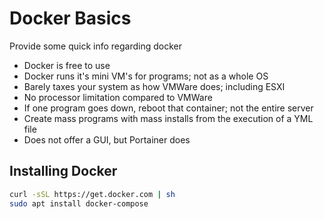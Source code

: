# Docker Basics
Provide some quick info regarding docker

- Docker is free to use
- Docker runs it's mini VM's for programs; not as a whole OS
- Barely taxes your system as how VMWare does; including ESXI
- No processor limitation compared to VMWare
- If one program goes down, reboot that container; not the entire server
- Create mass programs with mass installs from the execution of a YML file
- Does not offer a GUI, but Portainer does

## Installing Docker

```sh
curl -sSL https://get.docker.com | sh
sudo apt install docker-compose
```


















